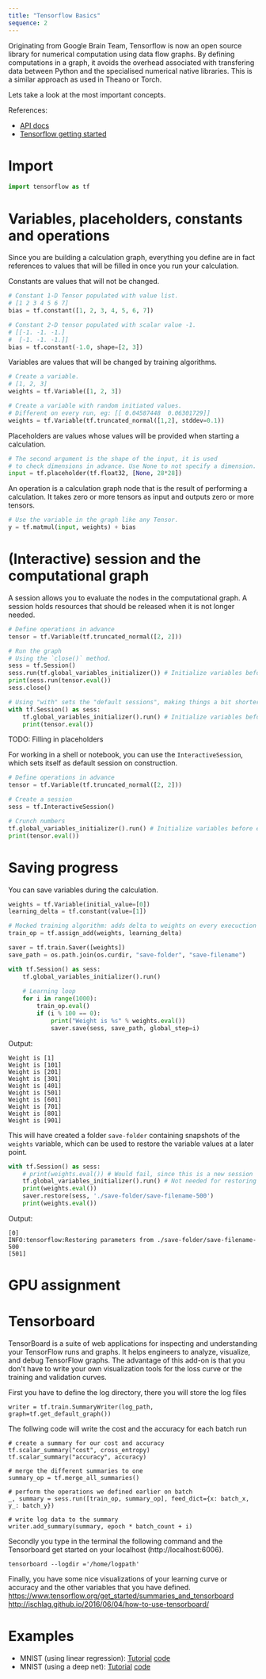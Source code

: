 ```yaml
---
title: "Tensorflow Basics"
sequence: 2
---
```


Originating from Google Brain Team, Tensorflow is now an open source library
for numerical computation using data flow graphs. By defining computations
in a graph, it avoids the overhead associated with transfering data between
Python and the specialised numerical native libraries. This is a similar
approach as used in Theano or Torch.


Lets take a look at the most important concepts.

References:
- [API docs](https://www.tensorflow.org/api_docs/python/)
- [Tensorflow getting started](https://www.tensorflow.org/get_started/)

# Import

```python
import tensorflow as tf
```

# Variables, placeholders, constants and operations

Since you are building a calculation graph, everything you define are in fact references to values that will be filled in once you run your calculation.

Constants are values that will not be changed.

```python
# Constant 1-D Tensor populated with value list.
# [1 2 3 4 5 6 7]
bias = tf.constant([1, 2, 3, 4, 5, 6, 7])

# Constant 2-D tensor populated with scalar value -1.
# [[-1. -1. -1.]
#  [-1. -1. -1.]]
bias = tf.constant(-1.0, shape=[2, 3])
```
 
Variables are values that will be changed by training algorithms.

```python
# Create a variable.
# [1, 2, 3]
weights = tf.Variable([1, 2, 3])

# Create a variable with random initiated values.
# Different on every run, eg: [[ 0.04587448  0.06301729]]
weights = tf.Variable(tf.truncated_normal([1,2], stddev=0.1))
```

Placeholders are values whose values will be provided when starting a calculation.

```python
# The second argument is the shape of the input, it is used
# to check dimensions in advance. Use None to not specify a dimension.
input = tf.placeholder(tf.float32, [None, 28*28])
```

An operation is a calculation graph node that is the result
of performing a calculation. It takes zero or more tensors as
input and outputs zero or more tensors.

```python
# Use the variable in the graph like any Tensor.
y = tf.matmul(input, weights) + bias
```

# (Interactive) session and the computational graph

A session allows you to evaluate the nodes in the computational graph.
A session holds resources that should be released when it is not longer needed.

```python
# Define operations in advance
tensor = tf.Variable(tf.truncated_normal([2, 2]))

# Run the graph
# Using the `close()` method.
sess = tf.Session()
sess.run(tf.global_variables_initializer()) # Initialize variables before evaluation.
print(sess.run(tensor.eval())
sess.close()

# Using "with" sets the "default sessions", making things a bit shorter
with tf.Session() as sess:
    tf.global_variables_initializer().run() # Initialize variables before evaluation.
    print(tensor.eval())
```

TODO: Filling in placeholders

For working in a shell or notebook, you can use the `InteractiveSession`, which sets itself as default session on construction.

```python
# Define operations in advance
tensor = tf.Variable(tf.truncated_normal([2, 2]))

# Create a session
sess = tf.InteractiveSession()

# Crunch numbers
tf.global_variables_initializer().run() # Initialize variables before evaluation.
print(tensor.eval())
```

# Saving progress

You can save variables during the calculation.

```python
weights = tf.Variable(initial_value=[0])
learning_delta = tf.constant(value=[1])

# Mocked training algorithm: adds delta to weights on every execuction
train_op = tf.assign_add(weights, learning_delta)

saver = tf.train.Saver([weights])
save_path = os.path.join(os.curdir, "save-folder", "save-filename")

with tf.Session() as sess:
    tf.global_variables_initializer().run()
    
    # Learning loop
    for i in range(1000):
        train_op.eval()
        if (i % 100 == 0):
            print("Weight is %s" % weights.eval())
            saver.save(sess, save_path, global_step=i)
```

Output:

```
Weight is [1]
Weight is [101]
Weight is [201]
Weight is [301]
Weight is [401]
Weight is [501]
Weight is [601]
Weight is [701]
Weight is [801]
Weight is [901]
```

This will have created a folder `save-folder` containing snapshots of the `weights` variable, which can be used to restore the variable values at a later point.

```python
with tf.Session() as sess:
    # print(weights.eval()) # Would fail, since this is a new session
    tf.global_variables_initializer().run() # Not needed for restoring
    print(weights.eval())
    saver.restore(sess, './save-folder/save-filename-500')
    print(weights.eval())
```

Output:

```
[0]
INFO:tensorflow:Restoring parameters from ./save-folder/save-filename-500
[501]
```

# GPU assignment


# Tensorboard
TensorBoard is a suite of web applications for inspecting and understanding your TensorFlow runs and graphs. It helps engineers to analyze, visualize, and debug TensorFlow graphs. The advantage of this add-on is that you don't have to write your own visualization tools for the loss curve or the training and validation curves. 

First you have to define the log directory, there you will store the log files
```
writer = tf.train.SummaryWriter(log_path, graph=tf.get_default_graph())
```

The follwing code will write the cost and the accuracy for each batch run
```
# create a summary for our cost and accuracy
tf.scalar_summary("cost", cross_entropy)
tf.scalar_summary("accuracy", accuracy)

# merge the different summaries to one 
summary_op = tf.merge_all_summaries()

# perform the operations we defined earlier on batch
_, summary = sess.run([train_op, summary_op], feed_dict={x: batch_x, y_: batch_y})
            
# write log data to the summary 
writer.add_summary(summary, epoch * batch_count + i)

```

Secondly you type in the terminal the following command and the Tensorboard get started on your localhost (http://localhost:6006).
```
tensorboard --logdir ='/home/logpath'
```

Finally, you have some nice visualizations of your learning curve or accuracy and the other variables that you have defined. 
https://www.tensorflow.org/get_started/summaries_and_tensorboard
http://ischlag.github.io/2016/06/04/how-to-use-tensorboard/

# Examples

- MNIST (using linear regression): [Tutorial](https://www.tensorflow.org/get_started/mnist/beginners) [code](https://github.com/tensorflow/tensorflow/blob/r1.3/tensorflow/examples/tutorials/mnist/mnist_softmax.py)
- MNIST (using a deep net): [Tutorial](https://www.tensorflow.org/get_started/mnist/pros) [code](https://github.com/tensorflow/tensorflow/blob/r1.3/tensorflow/examples/tutorials/mnist/mnist_deep.py)